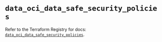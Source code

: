 # `data_oci_data_safe_security_policies`

Refer to the Terraform Registry for docs: [`data_oci_data_safe_security_policies`](https://registry.terraform.io/providers/oracle/oci/6.18.0/docs/data-sources/data_safe_security_policies).
